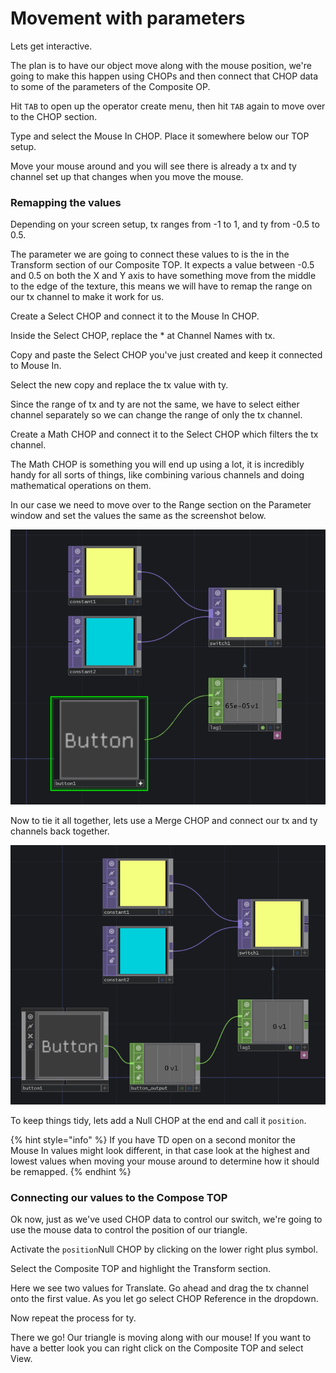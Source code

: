 # Movement with parameters

Lets get interactive. 

The plan is to have our object move along with the mouse position, we're going to make this happen using CHOPs and then connect that CHOP data to some of the parameters of the Composite OP.

Hit `TAB` to open up the operator create menu, then hit `TAB` again to move over to the CHOP section. 

Type and select the Mouse In CHOP. Place it somewhere below our TOP setup.

Move your mouse around and you will see there is already a tx and ty channel set up that changes when you move the mouse. 

### Remapping the values

Depending on your screen setup, tx ranges from -1 to 1, and ty from -0.5 to 0.5.

The parameter we are going to connect these values to is the in the Transform section of our Composite TOP. It expects a value between -0.5 and 0.5 on both the X and Y axis to have something move from the middle to the edge of the texture, this means we will have to remap the range on our tx channel to make it work for us.

Create a Select CHOP and connect it to the Mouse In CHOP.

Inside the Select CHOP, replace the \* at Channel Names with tx.

Copy and paste the Select CHOP you've just created and keep it connected to Mouse In.

Select the new copy and replace the tx value with ty.

Since the range of tx and ty are not the same, we have to select either channel separately so we can change the range of only the tx channel.

Create a Math CHOP and connect it to the Select CHOP which filters the tx channel.

The Math CHOP is something you will end up using a lot, it is incredibly handy for all sorts of things, like combining various channels and doing mathematical operations on them.

In our case we need to move over to the Range section on the Parameter window and set the values the same as the screenshot below.

![Parameters for our tx channel inside the Math OP](../../../.gitbook/assets/image%20%2828%29.png)

Now to tie it all together, lets use a Merge CHOP and connect our tx and ty channels back together.

![](../../../.gitbook/assets/image%20%2821%29.png)

To keep things tidy, lets add a Null CHOP at the end and call it `position`.

{% hint style="info" %}
If you have TD open on a second monitor the Mouse In values might look different, in that case look at the highest and lowest values when moving your mouse around to determine how it should be remapped.
{% endhint %}

### Connecting our values to the Compose TOP

Ok now, just as we've used CHOP data to control our switch, we're going to use the mouse data to control the position of our triangle.

Activate the `position`Null CHOP by clicking on the lower right plus symbol.

Select the Composite TOP and highlight the Transform section.

Here we see two values for Translate. Go ahead and drag the tx channel onto the first value. As you let go select CHOP Reference in the dropdown.

Now repeat the process for ty.

There we go! Our triangle is moving along with our mouse! If you want to have a better look you can right click on the Composite TOP and select View.

